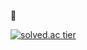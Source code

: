 👋

[![solved.ac tier](http://mazassumnida.wtf/api/generate_badge?boj=silver4550)](https://solved.ac/silver4550)

